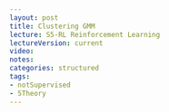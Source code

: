 ```yaml
---
layout: post
title: Clustering GMM
lecture: S5-RL Reinforcement Learning 
lectureVersion: current
video: 
notes: 
categories: structured
tags:
- notSupervised
- 5Theory
---
```

